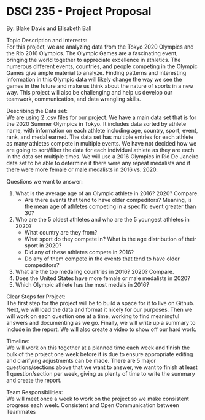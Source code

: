 # DSCI 235 - Project Proposal
By: Blake Davis and Elisabeth Ball

Topic Description and Interests: <br>
For this project, we are analyzing data from the Tokyo 2020 Olympics and the Rio 2016 Olympics. The Olympic Games are a fascinating event, bringing the world together to appreciate excellence in athletics. The numerous different events, countries, and people competing in the Olympic Games give ample material to analyze. Finding patterns and interesting information in this Olympic data will likely change the way we see the games in the future and make us think about the nature of sports in a new way. This project will also be challenging and help us develop our teamwork, communication, and data wrangling skills.

Describing the Data set: <br>
	We are using 2 .csv files for our project. We have a main data set that is for the 2020 Summer Olympics in Tokyo. It includes data sorted by athlete name, with information on each athlete including age, country, sport, event, rank, and medal earned. The data set has multiple entries for each athlete as many athletes compete in multiple events. We have not decided how we are going to sort/filter the data for each individual athlete as they are each in the data set multiple times. We will use a 2016 Olympics in Rio De Janeiro data set to be able to determine if there were any repeat medalists and if there were more female or male medalists in 2016 vs. 2020.

Questions we want to answer: <br>
1. What is the average age of an Olympic athlete in 2016? 2020? Compare.
   - Are there events that tend to have older compeditors? Meaning, is the mean age of athletes competing in a specific event greater than 30?
2. Who are the 5 oldest athletes and who are the 5 youngest athletes in 2020?
   - What country are they from?
   - What sport do they compete in? What is the age distribution of their sport in 2020?
   - Did any of these athletes compete in 2016?
   - Do any of them compete in the events that tend to have older compeditors?
3. What are the top medaling countries in 2016? 2020? Compare.
4. Does the United States have more female or male medalists in 2020?
5. Which Olympic athlete has the most medals in 2016?

Clear Steps for Project: <br>
The first step for the project will be to build a space for it to live on Github. Next, we will load the data and format it nicely for our purposes. Then we will work on each question one at a time, working to find meaningful answers and documenting as we go. Finally, we will write up a summary to include in the report. We will also create a video to show off our hard work.

Timeline: <br>
We will work on this together at a planned time each week and finish the bulk of the project one week before it is due to ensure appropriate editing and clarifying adjustments can be made. There are 5 major questions/sections above that we want to answer, we want to finish at least 1 question/section per week, giving us plenty of time to write the summary and create the report.

Team Responsibilities:<br>
We will meet once a week to work on the project so we make consistent progress each week. 
Consistent and Open Communication between Teammates
